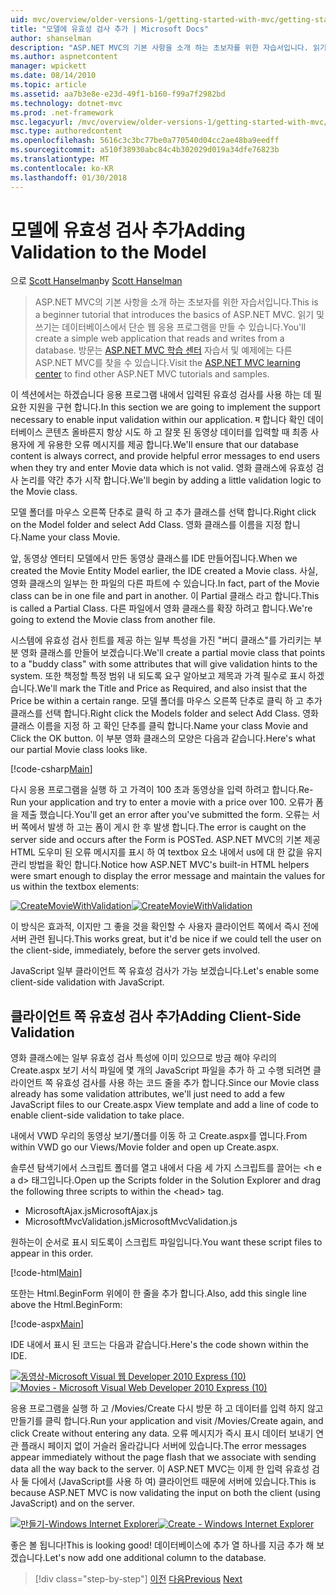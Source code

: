 ```yaml
---
uid: mvc/overview/older-versions-1/getting-started-with-mvc/getting-started-with-mvc-part7
title: "모델에 유효성 검사 추가 | Microsoft Docs"
author: shanselman
description: "ASP.NET MVC의 기본 사항을 소개 하는 초보자를 위한 자습서입니다. 읽기 및 쓰기는 데이터베이스에서 단순 웹 응용 프로그램을 만듭니다."
ms.author: aspnetcontent
manager: wpickett
ms.date: 08/14/2010
ms.topic: article
ms.assetid: aa7b3e8e-e23d-49f1-b160-f99a7f2982bd
ms.technology: dotnet-mvc
ms.prod: .net-framework
msc.legacyurl: /mvc/overview/older-versions-1/getting-started-with-mvc/getting-started-with-mvc-part7
msc.type: authoredcontent
ms.openlocfilehash: 5616c3c3bc77be0a770540d04cc2ae48ba9eedff
ms.sourcegitcommit: a510f38930abc84c4b302029d019a34dfe76823b
ms.translationtype: MT
ms.contentlocale: ko-KR
ms.lasthandoff: 01/30/2018
---
```

<a name="adding-validation-to-the-model"></a><span data-ttu-id="c491d-104">모델에 유효성 검사 추가</span><span class="sxs-lookup"><span data-stu-id="c491d-104">Adding Validation to the Model</span></span>
====================
<span data-ttu-id="c491d-105">으로 [Scott Hanselman](https://github.com/shanselman)</span><span class="sxs-lookup"><span data-stu-id="c491d-105">by [Scott Hanselman](https://github.com/shanselman)</span></span>

> <span data-ttu-id="c491d-106">ASP.NET MVC의 기본 사항을 소개 하는 초보자를 위한 자습서입니다.</span><span class="sxs-lookup"><span data-stu-id="c491d-106">This is a beginner tutorial that introduces the basics of ASP.NET MVC.</span></span> <span data-ttu-id="c491d-107">읽기 및 쓰기는 데이터베이스에서 단순 웹 응용 프로그램을 만들 수 있습니다.</span><span class="sxs-lookup"><span data-stu-id="c491d-107">You'll create a simple web application that reads and writes from a database.</span></span> <span data-ttu-id="c491d-108">방문는 [ASP.NET MVC 학습 센터](../../../index.md) 자습서 및 예제에는 다른 ASP.NET MVC를 찾을 수 있습니다.</span><span class="sxs-lookup"><span data-stu-id="c491d-108">Visit the [ASP.NET MVC learning center](../../../index.md) to find other ASP.NET MVC tutorials and samples.</span></span>


<span data-ttu-id="c491d-109">이 섹션에서는 하겠습니다 응용 프로그램 내에서 입력된 유효성 검사를 사용 하는 데 필요한 지원을 구현 합니다.</span><span class="sxs-lookup"><span data-stu-id="c491d-109">In this section we are going to implement the support necessary to enable input validation within our application.</span></span> <span data-ttu-id="c491d-110">म 합니다 확인 데이터베이스 콘텐츠 올바른지 항상 시도 하 고 잘못 된 동영상 데이터를 입력할 때 최종 사용자에 게 유용한 오류 메시지를 제공 합니다.</span><span class="sxs-lookup"><span data-stu-id="c491d-110">We'll ensure that our database content is always correct, and provide helpful error messages to end users when they try and enter Movie data which is not valid.</span></span> <span data-ttu-id="c491d-111">영화 클래스에 유효성 검사 논리를 약간 추가 시작 합니다.</span><span class="sxs-lookup"><span data-stu-id="c491d-111">We'll begin by adding a little validation logic to the Movie class.</span></span>

<span data-ttu-id="c491d-112">모델 폴더를 마우스 오른쪽 단추로 클릭 하 고 추가 클래스를 선택 합니다.</span><span class="sxs-lookup"><span data-stu-id="c491d-112">Right click on the Model folder and select Add Class.</span></span> <span data-ttu-id="c491d-113">영화 클래스를 이름을 지정 합니다.</span><span class="sxs-lookup"><span data-stu-id="c491d-113">Name your class Movie.</span></span>

<span data-ttu-id="c491d-114">앞, 동영상 엔터티 모델에서 만든 동영상 클래스를 IDE 만들어집니다.</span><span class="sxs-lookup"><span data-stu-id="c491d-114">When we created the Movie Entity Model earlier, the IDE created a Movie class.</span></span> <span data-ttu-id="c491d-115">사실, 영화 클래스의 일부는 한 파일의 다른 파트에 수 있습니다.</span><span class="sxs-lookup"><span data-stu-id="c491d-115">In fact, part of the Movie class can be in one file and part in another.</span></span> <span data-ttu-id="c491d-116">이 Partial 클래스 라고 합니다.</span><span class="sxs-lookup"><span data-stu-id="c491d-116">This is called a Partial Class.</span></span> <span data-ttu-id="c491d-117">다른 파일에서 영화 클래스를 확장 하려고 합니다.</span><span class="sxs-lookup"><span data-stu-id="c491d-117">We're going to extend the Movie class from another file.</span></span>

<span data-ttu-id="c491d-118">시스템에 유효성 검사 힌트를 제공 하는 일부 특성을 가진 "버디 클래스"를 가리키는 부분 영화 클래스를 만들어 보겠습니다.</span><span class="sxs-lookup"><span data-stu-id="c491d-118">We'll create a partial movie class that points to a "buddy class" with some attributes that will give validation hints to the system.</span></span> <span data-ttu-id="c491d-119">또한 책정할 특정 범위 내 되도록 요구 알아보고 제목과 가격 필수로 표시 하겠습니다.</span><span class="sxs-lookup"><span data-stu-id="c491d-119">We'll mark the Title and Price as Required, and also insist that the Price be within a certain range.</span></span> <span data-ttu-id="c491d-120">모델 폴더를 마우스 오른쪽 단추로 클릭 하 고 추가 클래스를 선택 합니다.</span><span class="sxs-lookup"><span data-stu-id="c491d-120">Right click the Models folder and select Add Class.</span></span> <span data-ttu-id="c491d-121">영화 클래스 이름을 지정 하 고 확인 단추를 클릭 합니다.</span><span class="sxs-lookup"><span data-stu-id="c491d-121">Name your class Movie and Click the OK button.</span></span> <span data-ttu-id="c491d-122">이 부분 영화 클래스의 모양은 다음과 같습니다.</span><span class="sxs-lookup"><span data-stu-id="c491d-122">Here's what our partial Movie class looks like.</span></span>

[!code-csharp[Main](getting-started-with-mvc-part7/samples/sample1.cs)]

<span data-ttu-id="c491d-123">다시 응용 프로그램을 실행 하 고 가격이 100 초과 동영상을 입력 하려고 합니다.</span><span class="sxs-lookup"><span data-stu-id="c491d-123">Re-Run your application and try to enter a movie with a price over 100.</span></span> <span data-ttu-id="c491d-124">오류가 폼을 제출 했습니다.</span><span class="sxs-lookup"><span data-stu-id="c491d-124">You'll get an error after you've submitted the form.</span></span> <span data-ttu-id="c491d-125">오류는 서버 쪽에서 발생 하 고는 폼이 게시 한 후 발생 합니다.</span><span class="sxs-lookup"><span data-stu-id="c491d-125">The error is caught on the server side and occurs after the Form is POSTed.</span></span> <span data-ttu-id="c491d-126">ASP.NET MVC의 기본 제공 HTML 도우미 된 오류 메시지를 표시 하 여 textbox 요소 내에서 us에 대 한 값을 유지 관리 방법을 확인 합니다.</span><span class="sxs-lookup"><span data-stu-id="c491d-126">Notice how ASP.NET MVC's built-in HTML helpers were smart enough to display the error message and maintain the values for us within the textbox elements:</span></span>

<span data-ttu-id="c491d-127">[![CreateMovieWithValidation](getting-started-with-mvc-part7/_static/image2.png)](getting-started-with-mvc-part7/_static/image1.png)</span><span class="sxs-lookup"><span data-stu-id="c491d-127">[![CreateMovieWithValidation](getting-started-with-mvc-part7/_static/image2.png)](getting-started-with-mvc-part7/_static/image1.png)</span></span>

<span data-ttu-id="c491d-128">이 방식은 효과적, 이지만 그 좋을 것을 확인할 수 사용자 클라이언트 쪽에서 즉시 전에 서버 관련 됩니다.</span><span class="sxs-lookup"><span data-stu-id="c491d-128">This works great, but it'd be nice if we could tell the user on the client-side, immediately, before the server gets involved.</span></span>

<span data-ttu-id="c491d-129">JavaScript 일부 클라이언트 쪽 유효성 검사가 가능 보겠습니다.</span><span class="sxs-lookup"><span data-stu-id="c491d-129">Let's enable some client-side validation with JavaScript.</span></span>

## <a name="adding-client-side-validation"></a><span data-ttu-id="c491d-130">클라이언트 쪽 유효성 검사 추가</span><span class="sxs-lookup"><span data-stu-id="c491d-130">Adding Client-Side Validation</span></span>

<span data-ttu-id="c491d-131">영화 클래스에는 일부 유효성 검사 특성에 이미 있으므로 방금 해야 우리의 Create.aspx 보기 서식 파일에 몇 개의 JavaScript 파일을 추가 하 고 수행 되려면 클라이언트 쪽 유효성 검사를 사용 하는 코드 줄을 추가 합니다.</span><span class="sxs-lookup"><span data-stu-id="c491d-131">Since our Movie class already has some validation attributes, we'll just need to add a few JavaScript files to our Create.aspx View template and add a line of code to enable client-side validation to take place.</span></span>

<span data-ttu-id="c491d-132">내에서 VWD 우리의 동영상 보기/폴더를 이동 하 고 Create.aspx를 엽니다.</span><span class="sxs-lookup"><span data-stu-id="c491d-132">From within VWD go our Views/Movie folder and open up Create.aspx.</span></span>

<span data-ttu-id="c491d-133">솔루션 탐색기에서 스크립트 폴더를 열고 내에서 다음 세 가지 스크립트를 끌어는 &lt;h e a d&gt; 태그입니다.</span><span class="sxs-lookup"><span data-stu-id="c491d-133">Open up the Scripts folder in the Solution Explorer and drag the following three scripts to within the &lt;head&gt; tag.</span></span>

- <span data-ttu-id="c491d-134">MicrosoftAjax.js</span><span class="sxs-lookup"><span data-stu-id="c491d-134">MicrosoftAjax.js</span></span>
- <span data-ttu-id="c491d-135">MicrosoftMvcValidation.js</span><span class="sxs-lookup"><span data-stu-id="c491d-135">MicrosoftMvcValidation.js</span></span>

<span data-ttu-id="c491d-136">원하는이 순서로 표시 되도록이 스크립트 파일입니다.</span><span class="sxs-lookup"><span data-stu-id="c491d-136">You want these script files to appear in this order.</span></span>

[!code-html[Main](getting-started-with-mvc-part7/samples/sample2.html)]

<span data-ttu-id="c491d-137">또한는 Html.BeginForm 위에이 한 줄을 추가 합니다.</span><span class="sxs-lookup"><span data-stu-id="c491d-137">Also, add this single line above the Html.BeginForm:</span></span>

[!code-aspx[Main](getting-started-with-mvc-part7/samples/sample3.aspx)]

<span data-ttu-id="c491d-138">IDE 내에서 표시 된 코드는 다음과 같습니다.</span><span class="sxs-lookup"><span data-stu-id="c491d-138">Here's the code shown within the IDE.</span></span>

<span data-ttu-id="c491d-139">[![동영상-Microsoft Visual 웹 Developer 2010 Express (10)](getting-started-with-mvc-part7/_static/image4.png)](getting-started-with-mvc-part7/_static/image3.png)</span><span class="sxs-lookup"><span data-stu-id="c491d-139">[![Movies - Microsoft Visual Web Developer 2010 Express (10)](getting-started-with-mvc-part7/_static/image4.png)](getting-started-with-mvc-part7/_static/image3.png)</span></span>

<span data-ttu-id="c491d-140">응용 프로그램을 실행 하 고 /Movies/Create 다시 방문 하 고 데이터를 입력 하지 않고 만들기를 클릭 합니다.</span><span class="sxs-lookup"><span data-stu-id="c491d-140">Run your application and visit /Movies/Create again, and click Create without entering any data.</span></span> <span data-ttu-id="c491d-141">오류 메시지가 즉시 표시 데이터 보내기 연관 플래시 페이지 없이 거슬러 올라갑니다 서버에 있습니다.</span><span class="sxs-lookup"><span data-stu-id="c491d-141">The error messages appear immediately without the page flash that we associate with sending data all the way back to the server.</span></span> <span data-ttu-id="c491d-142">이 ASP.NET MVC는 이제 한 입력 유효성 검사 둘 다에서 (JavaScript를 사용 하 여) 클라이언트 때문에 서버에 있습니다.</span><span class="sxs-lookup"><span data-stu-id="c491d-142">This is because ASP.NET MVC is now validating the input on both the client (using JavaScript) and on the server.</span></span>

<span data-ttu-id="c491d-143">[![만들기-Windows Internet Explorer](getting-started-with-mvc-part7/_static/image6.png)](getting-started-with-mvc-part7/_static/image5.png)</span><span class="sxs-lookup"><span data-stu-id="c491d-143">[![Create - Windows Internet Explorer](getting-started-with-mvc-part7/_static/image6.png)](getting-started-with-mvc-part7/_static/image5.png)</span></span>

<span data-ttu-id="c491d-144">좋은 볼 됩니다!</span><span class="sxs-lookup"><span data-stu-id="c491d-144">This is looking good!</span></span> <span data-ttu-id="c491d-145">데이터베이스에 추가 열 하나를 지금 추가 해 보겠습니다.</span><span class="sxs-lookup"><span data-stu-id="c491d-145">Let's now add one additional column to the database.</span></span>

>[!div class="step-by-step"]
<span data-ttu-id="c491d-146">[이전](getting-started-with-mvc-part6.md)
[다음](getting-started-with-mvc-part8.md)</span><span class="sxs-lookup"><span data-stu-id="c491d-146">[Previous](getting-started-with-mvc-part6.md)
[Next](getting-started-with-mvc-part8.md)</span></span>
